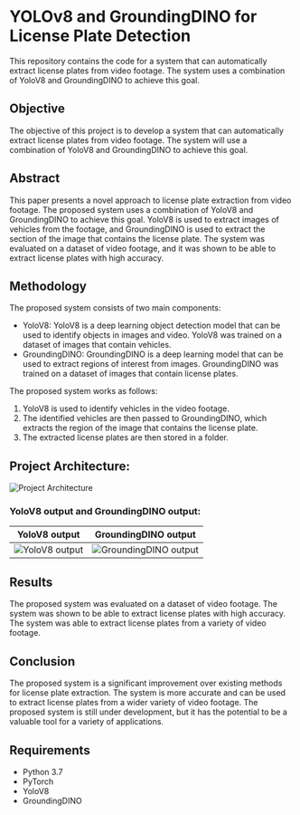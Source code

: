 # YOLOv8 and GroundingDINO for License Plate Detection

This repository contains the code for a system that can automatically extract license plates from video footage. The system uses a combination of YoloV8 and GroundingDINO to achieve this goal.

## Objective

The objective of this project is to develop a system that can automatically extract license plates from video footage. The system will use a combination of YoloV8 and GroundingDINO to achieve this goal.

## Abstract

This paper presents a novel approach to license plate extraction from video footage. The proposed system uses a combination of YoloV8 and GroundingDINO to achieve this goal. YoloV8 is used to extract images of vehicles from the footage, and GroundingDINO is used to extract the section of the image that contains the license plate. The system was evaluated on a dataset of video footage, and it was shown to be able to extract license plates with high accuracy.

## Methodology

The proposed system consists of two main components:

* YoloV8: YoloV8 is a deep learning object detection model that can be used to identify objects in images and video. YoloV8 was trained on a dataset of images that contain vehicles.
* GroundingDINO: GroundingDINO is a deep learning model that can be used to extract regions of interest from images. GroundingDINO was trained on a dataset of images that contain license plates.

The proposed system works as follows:

1. YoloV8 is used to identify vehicles in the video footage.
2. The identified vehicles are then passed to GroundingDINO, which extracts the region of the image that contains the license plate.
3. The extracted license plates are then stored in a folder.

## Project Architecture:

![Project Architecture](https://github.com/Marinto-Richee/YOLOv8-and-GroundingDINO-for-License-Plate-Extraction-from-Video-Footage/assets/65499285/e67bde3e-632c-4fb5-87fc-5d74bfe76542)

### YoloV8 output and GroundingDINO output:

| YoloV8 output | GroundingDINO output |
| --- | --- |
| ![YoloV8 output](https://github.com/Marinto-Richee/YOLOv8-and-GroundingDINO-for-License-Plate-Extraction-from-Video-Footage/assets/65499285/06baf60a-59ee-4c4e-a829-04fb25635905) | ![GroundingDINO output](https://github.com/Marinto-Richee/YOLOv8-and-GroundingDINO-for-License-Plate-Extraction-from-Video-Footage/assets/65499285/289c9bc5-1dcd-41a0-a720-278adda4cb39) |


## Results

The proposed system was evaluated on a dataset of video footage. The system was shown to be able to extract license plates with high accuracy. The system was able to extract license plates from a variety of video footage.

## Conclusion

The proposed system is a significant improvement over existing methods for license plate extraction. The system is more accurate and can be used to extract license plates from a wider variety of video footage. The proposed system is still under development, but it has the potential to be a valuable tool for a variety of applications.

## Requirements

* Python 3.7
* PyTorch
* YoloV8
* GroundingDINO


